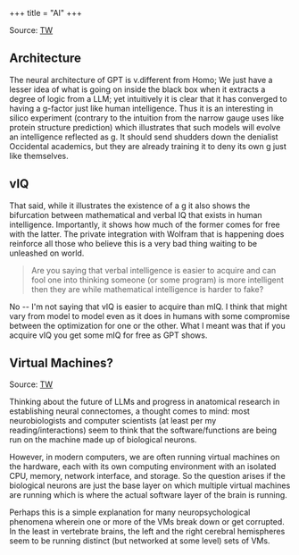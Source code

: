 +++
title = "AI"
+++

Source: [TW](https://threadreaderapp.com/thread/1642724405745729538.html)

## Architecture
The neural architecture of GPT is v.different from Homo; We just have a lesser idea of what is going on inside the black box when it extracts a degree of logic from a LLM; yet intuitively it is clear that it has converged to having a g-factor just like human intelligence. Thus it is an interesting in silico experiment (contrary to the intuition from the narrow gauge uses like protein structure prediction) which illustrates that such models will evolve an intelligence reflected as g. It should send shudders down the denialist Occidental academics, but they are already training it to deny its own g just like themselves. 

## vIQ
That said, while it illustrates the existence of a g it also shows the bifurcation between mathematical and verbal IQ that exists in human intelligence. Importantly, it shows how much of the former comes for free with the latter. The private integration with Wolfram that is happening does reinforce all those who believe this is a very bad thing waiting to be unleashed on world. 

> Are you saying that verbal intelligence is easier to acquire and can fool one into thinking someone (or some program) is more intelligent then they are while mathematical intelligence is harder to fake?

No -- I'm not saying that vIQ is easier to acquire than mIQ. I think that might vary from model to model even as it does in humans with some compromise between the optimization for one or the other. What I meant was that if you acquire vIQ you get some mIQ for free as GPT shows.

## Virtual Machines?

Source: [TW](https://x.com/blog_supplement/status/1845666136651616313)

Thinking about the future of LLMs and progress in anatomical research in establishing neural connectomes, a thought comes to mind: most neurobiologists and computer scientists (at least per my reading/interactions) seem to think that the software/functions are being run on the machine made up of biological neurons. 

However, in modern computers, we are often running virtual machines on the hardware, each with its own computing environment with an isolated CPU, memory, network interface, and storage. So the question arises if the biological neurons are just the base layer on which multiple virtual machines are running which is where the actual software layer of the brain is running. 

Perhaps this is a simple explanation for many neuropsychological phenomena wherein one or more of the VMs break down or get corrupted. In the least in vertebrate brains, the left and the right cerebral hemispheres seem to be running distinct (but networked at some level) sets of VMs.
